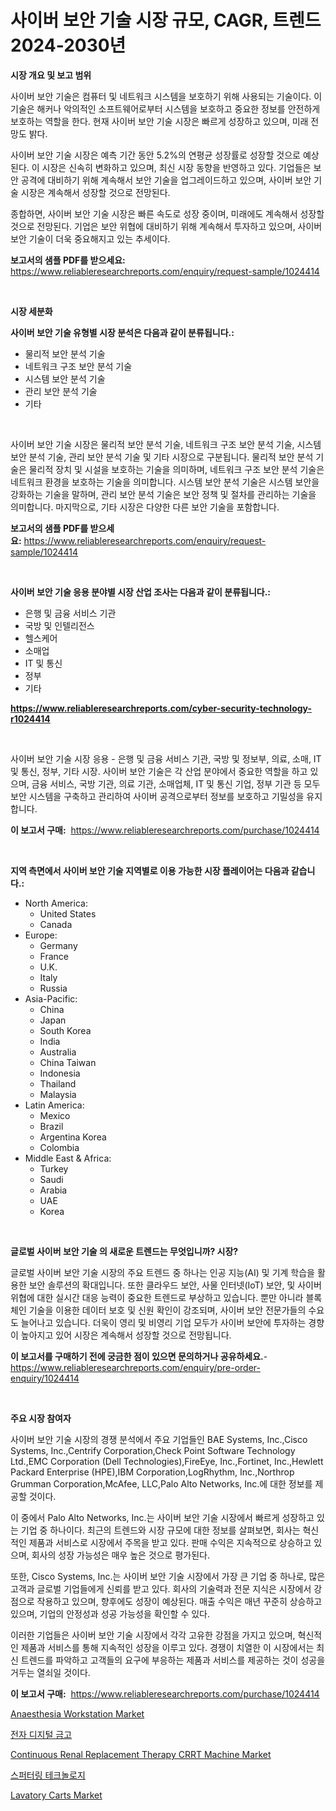 <p><h1>사이버 보안 기술 시장 규모, CAGR, 트렌드 2024-2030년</h1></p><p><strong>시장 개요 및 보고 범위</strong></p>
<p><p>사이버 보안 기술은 컴퓨터 및 네트워크 시스템을 보호하기 위해 사용되는 기술이다. 이 기술은 해커나 악의적인 소프트웨어로부터 시스템을 보호하고 중요한 정보를 안전하게 보호하는 역할을 한다. 현재 사이버 보안 기술 시장은 빠르게 성장하고 있으며, 미래 전망도 밝다.</p><p>사이버 보안 기술 시장은 예측 기간 동안 5.2%의 연평균 성장률로 성장할 것으로 예상된다. 이 시장은 신속히 변화하고 있으며, 최신 시장 동향을 반영하고 있다. 기업들은 보안 공격에 대비하기 위해 계속해서 보안 기술을 업그레이드하고 있으며, 사이버 보안 기술 시장은 계속해서 성장할 것으로 전망된다.</p><p>종합하면, 사이버 보안 기술 시장은 빠른 속도로 성장 중이며, 미래에도 계속해서 성장할 것으로 전망된다. 기업은 보안 위협에 대비하기 위해 계속해서 투자하고 있으며, 사이버 보안 기술이 더욱 중요해지고 있는 추세이다.</p></p>
<p><strong>보고서의 샘플 PDF를 받으세요:</strong> <a href="https://www.reliableresearchreports.com/enquiry/request-sample/1024414">https://www.reliableresearchreports.com/enquiry/request-sample/1024414</a></p>
<p>&nbsp;</p>
<p><strong>시장 세분화</strong></p>
<p><strong>사이버 보안 기술 유형별 시장 분석은 다음과 같이 분류됩니다.:</strong></p>
<p><ul><li>물리적 보안 분석 기술</li><li>네트워크 구조 보안 분석 기술</li><li>시스템 보안 분석 기술</li><li>관리 보안 분석 기술</li><li>기타</li></ul></p>
<p>&nbsp;</p>
<p><p>사이버 보안 기술 시장은 물리적 보안 분석 기술, 네트워크 구조 보안 분석 기술, 시스템 보안 분석 기술, 관리 보안 분석 기술 및 기타 시장으로 구분됩니다. 물리적 보안 분석 기술은 물리적 장치 및 시설을 보호하는 기술을 의미하며, 네트워크 구조 보안 분석 기술은 네트워크 환경을 보호하는 기술을 의미합니다. 시스템 보안 분석 기술은 시스템 보안을 강화하는 기술을 말하며, 관리 보안 분석 기술은 보안 정책 및 절차를 관리하는 기술을 의미합니다. 마지막으로, 기타 시장은 다양한 다른 보안 기술을 포함합니다.</p></p>
<p><strong>보고서의 샘플 PDF를 받으세요:</strong>&nbsp;<a href="https://www.reliableresearchreports.com/enquiry/request-sample/1024414">https://www.reliableresearchreports.com/enquiry/request-sample/1024414</a></p>
<p>&nbsp;</p>
<p><strong> 사이버 보안 기술 응용 분야별 시장 산업 조사는 다음과 같이 분류됩니다.:</strong></p>
<p><ul><li>은행 및 금융 서비스 기관</li><li>국방 및 인텔리전스</li><li>헬스케어</li><li>소매업</li><li>IT 및 통신</li><li>정부</li><li>기타</li></ul></p>
<p><strong><a href="https://www.reliableresearchreports.com/cyber-security-technology-r1024414">https://www.reliableresearchreports.com/cyber-security-technology-r1024414</a></strong></p>
<p>&nbsp;</p>
<p><p>사이버 보안 기술 시장 응용 - 은행 및 금융 서비스 기관, 국방 및 정보부, 의료, 소매, IT 및 통신, 정부, 기타 시장. 사이버 보안 기술은 각 산업 분야에서 중요한 역할을 하고 있으며, 금융 서비스, 국방 기관, 의료 기관, 소매업체, IT 및 통신 기업, 정부 기관 등 모두 보안 시스템을 구축하고 관리하여 사이버 공격으로부터 정보를 보호하고 기밀성을 유지합니다.</p></p>
<p><strong>이 보고서 구매:</strong>&nbsp; <a href="https://www.reliableresearchreports.com/purchase/1024414">https://www.reliableresearchreports.com/purchase/1024414</a></p>
<p>&nbsp;</p>
<p><strong>지역 측면에서 사이버 보안 기술 지역별로 이용 가능한 시장 플레이어는 다음과 같습니다.:</strong></p>
<p><ul>
    <li>
        North America:
        <ul>
            <li>United States</li>
            <li>Canada</li>
        </ul>
    </li>
    <li>
        Europe:
        <ul>
            <li>Germany</li>
            <li>France</li>
            <li>U.K.</li>
            <li>Italy</li>
            <li>Russia</li>
        </ul>
    </li>
    <li>
        Asia-Pacific:
        <ul>
            <li>China</li>
            <li>Japan</li>
            <li>South Korea</li>
            <li>India</li>
            <li>Australia</li>
            <li>China Taiwan</li>
            <li>Indonesia</li>
            <li>Thailand</li>
            <li>Malaysia</li>
        </ul>
    </li>
    <li>
        Latin America:
        <ul>
            <li>Mexico</li>
            <li>Brazil</li>
            <li>Argentina Korea</li>
            <li>Colombia</li>
        </ul>
    </li>
    <li>
        Middle East & Africa:
        <ul>
            <li>Turkey</li>
            <li>Saudi</li>
            <li>Arabia</li>
            <li>UAE</li>
            <li>Korea</li>
        </ul>
    </li>
    </ul></p>
<p>&nbsp;</p>
<p><strong>글로벌 사이버 보안 기술 의 새로운 트렌드는 무엇입니까? 시장?</strong></p>
<p><p>글로벌 사이버 보안 기술 시장의 주요 트렌드 중 하나는 인공 지능(AI) 및 기계 학습을 활용한 보안 솔루션의 확대입니다. 또한 클라우드 보안, 사물 인터넷(IoT) 보안, 및 사이버 위협에 대한 실시간 대응 능력이 중요한 트렌드로 부상하고 있습니다. 뿐만 아니라 블록체인 기술을 이용한 데이터 보호 및 신원 확인이 강조되며, 사이버 보안 전문가들의 수요도 늘어나고 있습니다. 더욱이 영리 및 비영리 기업 모두가 사이버 보안에 투자하는 경향이 높아지고 있어 시장은 계속해서 성장할 것으로 전망됩니다.</p></p>
<p><strong>이 보고서를 구매하기 전에 궁금한 점이 있으면 문의하거나 공유하세요.</strong>- <a href="https://www.reliableresearchreports.com/enquiry/pre-order-enquiry/1024414">https://www.reliableresearchreports.com/enquiry/pre-order-enquiry/1024414</a></p>
<p>&nbsp;</p>
<p><strong>주요 시장 참여자</strong></p>
<p><p>사이버 보안 기술 시장의 경쟁 분석에서 주요 기업들인 BAE Systems, Inc.,Cisco Systems, Inc.,Centrify Corporation,Check Point Software Technology Ltd.,EMC Corporation (Dell Technologies),FireEye, Inc.,Fortinet, Inc.,Hewlett Packard Enterprise (HPE),IBM Corporation,LogRhythm, Inc.,Northrop Grumman Corporation,McAfee, LLC,Palo Alto Networks, Inc.에 대한 정보를 제공할 것이다. </p><p>이 중에서 Palo Alto Networks, Inc.는 사이버 보안 기술 시장에서 빠르게 성장하고 있는 기업 중 하나이다. 최근의 트렌드와 시장 규모에 대한 정보를 살펴보면, 회사는 혁신적인 제품과 서비스로 시장에서 주목을 받고 있다. 판매 수익은 지속적으로 상승하고 있으며, 회사의 성장 가능성은 매우 높은 것으로 평가된다.</p><p>또한, Cisco Systems, Inc.는 사이버 보안 기술 시장에서 가장 큰 기업 중 하나로, 많은 고객과 글로벌 기업들에게 신뢰를 받고 있다. 회사의 기술력과 전문 지식은 시장에서 강점으로 작용하고 있으며, 향후에도 성장이 예상된다. 매출 수익은 매년 꾸준히 상승하고 있으며, 기업의 안정성과 성공 가능성을 확인할 수 있다. </p><p>이러한 기업들은 사이버 보안 기술 시장에서 각각 고유한 강점을 가지고 있으며, 혁신적인 제품과 서비스를 통해 지속적인 성장을 이루고 있다. 경쟁이 치열한 이 시장에서는 최신 트렌드를 파악하고 고객들의 요구에 부응하는 제품과 서비스를 제공하는 것이 성공을 거두는 열쇠일 것이다.</p></p>
<p><strong>이 보고서 구매:</strong>&nbsp;&nbsp;<a href="https://www.reliableresearchreports.com/purchase/1024414">https://www.reliableresearchreports.com/purchase/1024414</a></p>
<p><p><a href="https://www.linkedin.com/pulse/anaesthesia-workstation-market-size-reveals-best-marketing-yk3ke?trackingId=wmIFjdo2BHWPa78TK9b2xQ%3D%3D">Anaesthesia Workstation Market</a></p><p><a href="https://medium.com/@dylanobrien626/%EC%A0%84%EC%9E%90-%EB%94%94%EC%A7%80%ED%84%B8-%EA%B8%88%EA%B3%A0-%EC%8B%9C%EC%9E%A5-%EB%A9%94%ED%8A%B8%EB%A6%AD-%ED%95%B4%EB%8F%85-%EC%8B%9C%EC%9E%A5-%EC%A0%90%EC%9C%A0%EC%9C%A8-%ED%8A%B8%EB%A0%8C%EB%93%9C-%EB%B0%8F-%EC%84%B1%EC%9E%A5-%ED%8C%A8%ED%84%B4-e2c65051f150">전자 디지털 금고</a></p><p><a href="https://www.linkedin.com/pulse/continuous-renal-replacement-therapy-crrt-machine-market-5dque?trackingId=k7Xp1eeiij83qJA3YfeiWA%3D%3D">Continuous Renal Replacement Therapy CRRT Machine Market</a></p><p><a href="https://github.com/JackieFauhey9089475/Market-Research-Report-List-1/blob/main/525128427769.md">스퍼터링 테크놀로지</a></p><p><a href="https://github.com/gdfhhhj/Market-Research-Report-List-4/blob/main/lavatory-carts-market.md">Lavatory Carts Market</a></p></p>